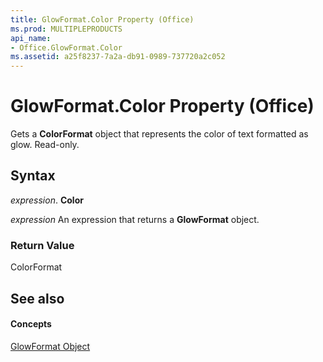 ```yaml
---
title: GlowFormat.Color Property (Office)
ms.prod: MULTIPLEPRODUCTS
api_name:
- Office.GlowFormat.Color
ms.assetid: a25f8237-7a2a-db91-0989-737720a2c052
---
```



# GlowFormat.Color Property (Office)

Gets a  **ColorFormat** object that represents the color of text formatted as glow. Read-only.


## Syntax

 _expression_. **Color**

 _expression_ An expression that returns a **GlowFormat** object.


### Return Value

ColorFormat


## See also


#### Concepts


[GlowFormat Object](glowformat-object-office.md)

